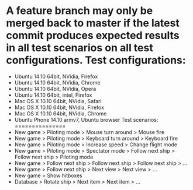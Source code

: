 A feature branch may only be merged back to master if the latest commit 
produces expected results in all test scenarios on all test configurations.
Test configurations:
====================
+   Ubuntu 14.10 64bit, NVidia, Firefox
+   Ubuntu 14.10 64bit, NVidia, Chrome
+   Ubuntu 14.10 64bit, NVidia, Opera
+   Ubuntu 14.10 64bit, intel, Firefox
+   Mac OS X 10.10 64bit, NVidia, Safari
+   Mac OS X 10.10 64bit, NVidia, Firefox
+   Mac OS X 10.10 64bit, NVidia, Chrome
+   Ubuntu Phone 14.10 armv7, Ubuntu browser
Test scenarios:
===============
+   New game > Piloting mode > Mouse turn around > Mouse fire
+   New game > Piloting mode > Keyboard turn around > Keyboard fire
+   New game > Piloting mode > Increase speed > Change flight mode
+   New game > Piloting mode > Spectator mode > Follow next ship > Follow next ship > Piloting mode
+   New game > Follow next ship > Follow next ship > Follow next ship > ...
+   New game > Follow next ship > Next view > Next view > ...
+   New game > Show hitboxes
+   Database > Rotate ship > Next item > Next item > ...